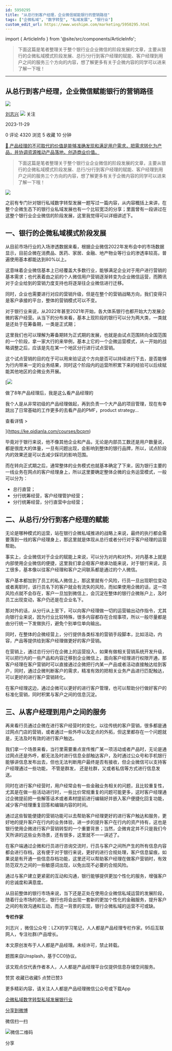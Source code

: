 ```yaml
---
id: 5950295
title: "从总行到客户经理，企业微信赋能银行的营销路径"
tags: ["企微私域", "数字转型", "私域发展", "银行业"]
custom_edit_url: https://www.woshipm.com/marketing/5950295.html
---
```

import { ArticleInfo } from '@site/src/components/ArticleInfo';

<ArticleInfo
    author="刘志兴"
    authorLink="https://www.woshipm.com/u/342814"
    published="2023-11-29"
    views={4320}
    comments={0}
    collects={5}
/>

> 下面这篇是笔者整理关于整个银行业企业微信的阶段发展的文章，主要从银行的企微私域模式阶段发展、总行/分行到客户经理的赋能、客户经理到用户之间的服务三个方向的内容，想了解更多有关于企微内容的同学可以进来了解一下哦！

---

## 从总行到客户经理，企业微信赋能银行的营销路径

[![](https://image.woshipm.com/wp-files/2019/01/EVBF2o9tE6hfuKA7A5hf.jpg!/both/72x72)](https://www.woshipm.com/u/342814)

[刘志兴](https://www.woshipm.com/u/342814) ![](https://static.woshipm.com/tag/1121_1@2x.png) 关注

2023-11-29

0 评论 4320 浏览 5 收藏 10 分钟

[🔗 产品经理的不可取代的价值是能够准确发现和满足用户需求，把需求转化为产品，并协调资源推动产品落地，创造商业价值。](https://ke.qidianla.com/courses/90pm)

> 下面这篇是笔者整理关于整个银行业企业微信的阶段发展的文章，主要从银行的企微私域模式阶段发展、总行/分行到客户经理的赋能、客户经理到用户之间的服务三个方向的内容，想了解更多有关于企微内容的同学可以进来了解一下哦！

![](https://image.woshipm.com/2023/05/06/076b32be-ec02-11ed-94e0-00163e0b5ff3.jpg)

之前有专门针对银行私域数字转型发展一题写过一篇内容，从内容概括上来讲，在整个企微生态下的银行业私域发展也有一个比较宽泛的分享；里面曾有一段讲过在这整个银行业企业微信的阶段发展，这里我觉得可以详细讲述下。

## 一、银行的企微私域模式阶段发展

从目前市场行业的入场渗透数据来看，根据企业微信2022年发布会中的市场数据显示，目前企微在消费品、医药、家居、金融、地产物业等行业的渗透率较高，普遍使用基本都能达到80%以上。

这意味着企业微信基本上已经覆盖大多数行业，能够满足企业对于用户进行营销的基本需求；也代表着由之前的个人微信用户营销逐渐转变为企业微信运营，而腾讯对于企业给到的营销力度支持也将逐渐往企业微信进行迁移。

同时，企业也需要进行对应的营销升级，但是在整个的营销战略方向，我们变得只是客户承接的平台，整体的营销模式可以不变。

对于银行业来说，从2022年甚至2021年开始，各大体系银行也都开始大力发展企微的客户经营。从当下的分布来看，基本上现阶段的银行可以分为两大类，一类就是还处于在筹备期，一类是正式期；

这里我们也可以理解为筹备期转为正式期的发展，也就是由试点范围转向全国范围的一个阶段，拿一家大行的来举例，基本上它的一个企微运营模式，从一开始的战略调整之后，应该是先在某一个地区分行进行试点营销。

这个试点营销的目的在于可以用来验证这个方向是否可以持续进行下去，是否能够为行内带来一定的业务结果，同时这个阶段内的运营所积累下来的经验可以后续赋能其他地区的企微业务开展。

[![](https://image.woshipm.com/2023/08/02/bf59b8ba-30e4-11ee-88e7-00163e0b5ff3.png)

做了8年产品经理后，我是这么看产品经理的

我个人是从非常初级的产品经理做起，再到负责一个大产品的项目管理，现在有幸跳出了日常基础的工作更多的去看产品的PMF，product strategy...

查看详情 >

](https://ke.qidianla.com/courses/bcpm)

毕竟对于银行来说，他不像其他企业和产品，无论是内部员工数还是用户数量说，都是很庞大的体量，一旦有问题出现，会影响到整体的银行品牌，所以，试点阶段内的效果还是可以去减少踩坑的影响范围。

而在转向正式期之后，通常整体的业务模式也就基本确定了下来，因为银行主要的一线业务在网点的客户经理身上，所以这里要确定整体企微的业务运营模式，一般可以分为：

*   总行直营；
*   分行统筹经营，客户经理管护经营；
*   分行统筹经营，分行直营中台经营；

## 二、从总行/分行到客户经理的赋能

无论是哪种模式的运营，站在银行企微私域推进的战略上来说，最终的执行都会需要落到一线的客户经理身上，那这里就是体现从总行或者分行对于客户经理的运营帮助。

事实上，企业微信对于企业的赋能上来说，可以分为对内和对外，对内基本上就是内部使用企业微信的便捷，这里我们拿企稳客户继承功能来说，对于银行来说，员工很多，基本像以往客户经理和客户之间联系都是通过的个人微信。

客户基本都加到了员工的私人微信上，那这里就有个风险，行员一旦出现职位变动或者离职时，该行员名下的客户就会有流失的风险，而如果使用企微的话，这一项风险点就不会存在，客户一旦加到微信上，会沉淀在整体的银行企微账户上，及时员工出现变动，客户仍还是在企业名下。

那对外的话，从分行从上至下，可以向客户经理做一切的运营输出动作指令，尤其向银行业来说，因为行业比较特殊，很多内容都存在合规事项，所以一般尽量都是由分行统一下发做执行，避免个别单位单向输出。

同时，在整体的企微经营上，分行提供各类标准的营销手段脚本，比如活动，内容，产品等提供给到客户经理做更好的客户营销。

在营销上，通过总行分行在企微上的运营投入，如果有做相关营销系统开发升级，可以把行内的一些产品和内容迁移到企业微信上，面向客户经理进行权限开通，那客户经理在客户营销时可以直接通过企微把行内某一产品或者活动直接触达给到客户，同时，通过企微判断客户的需求，精准有效的把相关业务产品进行匹配触达，可以更好的进行客户营销转化。

在客户经理这边，通过企微可以更好的进行客户管理，也可以帮助分行做好客户的标准化营销，同时积累与客户之间的信息沉淀。

## 三、从客户经理到用户之间的服务

再来看行员通过企微在进行客户经营时的变化，以往传统的客户营销，很多都是通过网点门店的营销，或者通过一些外呼以及定点的外拓，但这里都存在一个问题就是，无法及时有效的进行客户触达。

我们拿一个场景来看，当行里需要重点宣传推广某一项活动或者产品时，无论是通过网点还是外呼，都无法及时进行信息全部触达客户，及时通过公众号和手机银行能够讲信息发布出去，但也无法判断用户最终是否有接收，但企业微信可以支持客户经理通过一些功能， 不管是群发， 还是社群，又或者私信等方式进行信息发送。

同时在进行客户经营时，用户经常会有一些金融业务相关的问题，且比较重复性，尤其是在做一些活动进行时，一些比价常规重复的问题可能更多，这时客户经理通过企微提前把一些解答话术或者素材提前进行编辑好并嵌入客户便捷化回复功能，减少客户经理重复回答和编辑内容的时间。

通过这些智能便捷的营销功能可以去帮助客户经理更好的进行客户触达和服务，更好地的提升客户在行内的业务体验，进一步的提升客户在行内的资产持有，这也是银行使用企微进行客户营销转型的一个重要背景；当然，企微肯定并不只是我们今天所讲的这些业务场景，还有很多，这里就不一一讲述了。

在客户端通过企微和行员进行咨询交流时，行员与客户之间所产生的所有信息内容都会进行存档，这有便于对于银行来说，更好的进行合规处理，客户信息留痕，如果说是有开通一些信息存档功能，这里还可以帮助客户经理在做客户营销时，有效防范双方之间的一些敏感词出现，以免出现不必要的合规风险。

通过与客户建立更紧密的互动和沟通，银行能够提供更加个性化的服务，增强客户的忠诚度和满意度。

从目前整体的银行市场来说，当下还是正处在使用企业微信私域运营的发展阶段，随着行业市场的进化，银行也将会出现一套新的更加个性化的金融服务，提升客户之间的有效沟通和互动，而这一背景的实现，银行企微私域的运营不可或缺。

**专栏作家**

刘志兴 ，微信公众号：LZX的学习笔记，人人都是产品经理专栏作家。95后互联网人，专注社群/产品增长。

本文原创发布于人人都是产品经理。未经许可，禁止转载。

题图来自Unsplash，基于CC0协议。

该文观点仅代表作者本人，人人都是产品经理平台仅提供信息存储空间服务。

赞赏 收藏已收藏5 点赞已赞3

更多精彩内容，请关注人人都是产品经理微信公众号或下载App

[企微私域](https://www.woshipm.com/tag/%e4%bc%81%e5%be%ae%e7%a7%81%e5%9f%9f)[数字转型](https://www.woshipm.com/tag/%e6%95%b0%e5%ad%97%e8%bd%ac%e5%9e%8b)[私域发展](https://www.woshipm.com/tag/%e7%a7%81%e5%9f%9f%e5%8f%91%e5%b1%95)[银行业](https://www.woshipm.com/tag/%e9%93%b6%e8%a1%8c%e4%b8%9a)

[分享到微博](https://service.weibo.com/share/share.php?appkey=2775287854&title=从总行到客户经理，企业微信赋能银行的营销路径&url=https://www.woshipm.com/marketing/5950295.html&pic=https://image.woshipm.com/2023/05/06/076b32be-ec02-11ed-94e0-00163e0b5ff3.jpg)

微信扫一扫

![微信二维码](https://api.pwmqr.com/qrcode/create/?url=https://www.woshipm.com/marketing/5950295.html)

分享